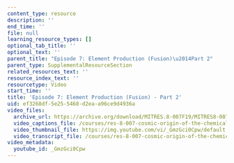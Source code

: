 ```yaml
---
content_type: resource
description: ''
end_time: ''
file: null
learning_resource_types: []
optional_tab_title: ''
optional_text: ''
parent_title: "Episode 7: Element Production (Fusion)\u2014Part 2"
parent_type: SupplementalResourceSection
related_resources_text: ''
resource_index_text: ''
resourcetype: Video
start_time: ''
title: 'Episode 7: Element Production (Fusion) - Part 2'
uid: ef3268df-5e25-5468-d2ea-a96ce9d4936a
video_files:
  archive_url: https://archive.org/download/MITRES.8-007F19/MITRES8-007F19_ep07_300k.mp4
  video_captions_file: /courses/res-8-007-cosmic-origin-of-the-chemical-elements-fall-2019/1fe4dce6d24859209a6ad86d22f7dc25_GmzGci0Cpw.vtt
  video_thumbnail_file: https://img.youtube.com/vi/_GmzGci0Cpw/default.jpg
  video_transcript_file: /courses/res-8-007-cosmic-origin-of-the-chemical-elements-fall-2019/9d57ec6484ecc5cdf1972f63107347e4_GmzGci0Cpw.pdf
video_metadata:
  youtube_id: _GmzGci0Cpw
---
```

